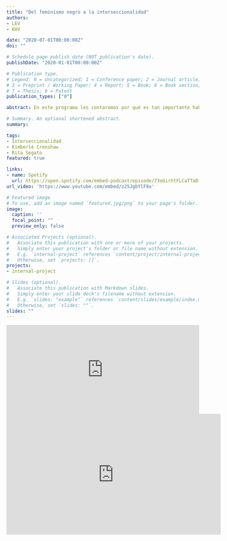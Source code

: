 ```yaml
---
title: "Del feminismo negro a la interseccionalidad"
authors:
- LEV
- KHV

date: "2020-07-01T00:00:00Z"
doi: ""

# Schedule page publish date (NOT publication's date).
publishDate: "2020-01-01T00:00:00Z"

# Publication type.
# Legend: 0 = Uncategorized; 1 = Conference paper; 2 = Journal article;
# 3 = Preprint / Working Paper; 4 = Report; 5 = Book; 6 = Book section;
# 7 = Thesis; 8 = Patent
publication_types: ["0"]

abstract: En este programa les contaremos por qué es tan importante hablar de interseccionalidad tanto en el contexto estadounidense como en el latinoamericano. Conoce qué es, sus alcances y cómo transcendió este marco de análisis difundido por Kimberlé Crenshaw.

# Summary. An optional shortened abstract.
summary: 

tags:
- Interseccionalidad
- Kimberlé Crenshaw
- Rita Segato
featured: true

links:
- name: Spotify
  url: https://open.spotify.com/embed-podcast/episode/73oGirhtFLCaTTaDi0bMev
url_video: 'https://www.youtube.com/embed/z25JgbYlF8o'

# Featured image
# To use, add an image named `featured.jpg/png` to your page's folder. 
image:
  caption: ''
  focal_point: ""
  preview_only: false

# Associated Projects (optional).
#   Associate this publication with one or more of your projects.
#   Simply enter your project's folder or file name without extension.
#   E.g. `internal-project` references `content/project/internal-project/index.md`.
#   Otherwise, set `projects: []`.
projects:
- internal-project

# Slides (optional).
#   Associate this publication with Markdown slides.
#   Simply enter your slide deck's filename without extension.
#   E.g. `slides: "example"` references `content/slides/example/index.md`.
#   Otherwise, set `slides: ""`.
slides: ""
---
```


<iframe src="https://open.spotify.com/embed-podcast/episode/73oGirhtFLCaTTaDi0bMev" width="100%" height="232" frameborder="0" allowtransparency="true" allow="encrypted-media"></iframe>

<iframe width="560" height="315" src="https://www.youtube.com/embed/z25JgbYlF8o" frameborder="0" allow="accelerometer; autoplay; encrypted-media; gyroscope; picture-in-picture" allowfullscreen></iframe>